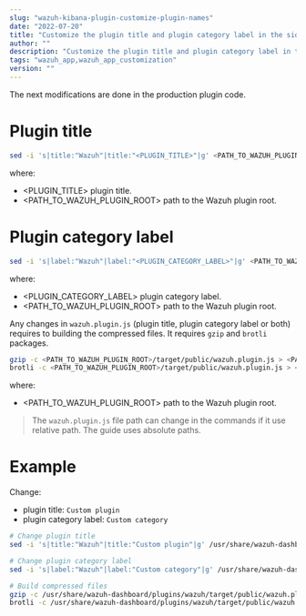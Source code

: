 ```yaml
---
slug: "wazuh-kibana-plugin-customize-plugin-names"
date: "2022-07-20"
title: "Customize the plugin title and plugin category label in the sidebar"
author: ""
description: "Customize the plugin title and plugin category label in the sidebar"
tags: "wazuh_app,wazuh_app_customization"
version: ""
---
```


The next modifications are done in the production plugin code.

# Plugin title
```sh
sed -i 's|title:"Wazuh"|title:"<PLUGIN_TITLE>"|g' <PATH_TO_WAZUH_PLUGIN_ROOT>/target/public/wazuh.plugin.js
```
where:
- <PLUGIN_TITLE> plugin title.
- <PATH_TO_WAZUH_PLUGIN_ROOT> path to the Wazuh plugin root.

# Plugin category label
```sh
sed -i 's|label:"Wazuh"|label:"<PLUGIN_CATEGORY_LABEL>"|g' <PATH_TO_WAZUH_PLUGIN_ROOT>/target/public/wazuh.plugin.js
```
where:
- <PLUGIN_CATEGORY_LABEL> plugin category label.
- <PATH_TO_WAZUH_PLUGIN_ROOT> path to the Wazuh plugin root.

Any changes in `wazuh.plugin.js` (plugin title, plugin category label or both) requires to building the compressed files. It requires `gzip` and `brotli` packages.
```sh
gzip -c <PATH_TO_WAZUH_PLUGIN_ROOT>/target/public/wazuh.plugin.js > <PATH_TO_WAZUH_PLUGIN_ROOT>/target/public/wazuh.plugin.js.gz
brotli -c <PATH_TO_WAZUH_PLUGIN_ROOT>/target/public/wazuh.plugin.js > <PATH_TO_WAZUH_PLUGIN_ROOT>/target/public/wazuh.plugin.js.br
```
where:
- <PATH_TO_WAZUH_PLUGIN_ROOT> path to the Wazuh plugin root.

> The `wazuh.plugin.js` file path can change in the commands if it use relative path. The guide uses absolute paths.

# Example

Change:
 - plugin title: `Custom plugin`
 - plugin category label: `Custom category`

```sh
# Change plugin title
sed -i 's|title:"Wazuh"|title:"Custom plugin"|g' /usr/share/wazuh-dashboard/plugins/wazuh/target/public/wazuh.plugin.js

# Change plugin category label
sed -i 's|label:"Wazuh"|label:"Custom category"|g' /usr/share/wazuh-dashboard/plugins/wazuh/target/public/wazuh.plugin.js

# Build compressed files
gzip -c /usr/share/wazuh-dashboard/plugins/wazuh/target/public/wazuh.plugin.js > /usr/share/wazuh-dashboard/plugins/wazuh/target/public/wazuh.plugin.js.gz
brotli -c /usr/share/wazuh-dashboard/plugins/wazuh/target/public/wazuh.plugin.js > /usr/share/wazuh-dashboard/plugins/wazuh/target/public/wazuh.plugin.js.br
```
